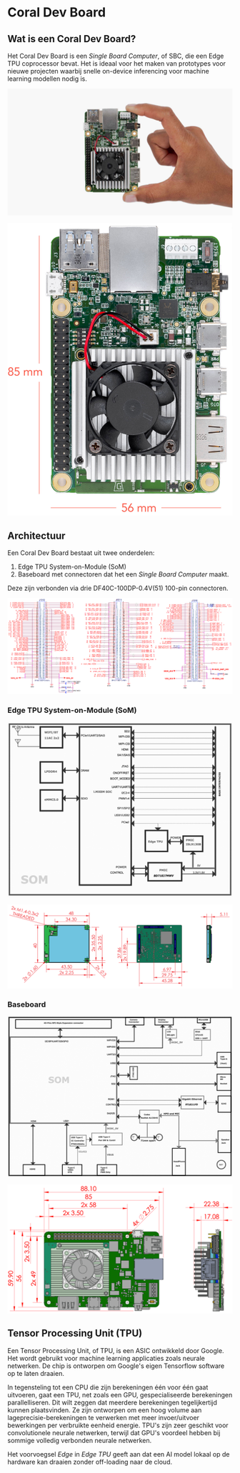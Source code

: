 # Coral Dev Board

## Wat is een Coral Dev Board?

Het Coral Dev Board is een *Single Board Computer*, of SBC, die een Edge TPU coprocessor bevat. Het is ideaal voor het maken van prototypes voor nieuwe projecten waarbij snelle on-device inferencing voor machine learning modellen nodig is.

[![](./assets/devboard-inhand.jpg 'Fig. 1: Coral Dev Board in de hand. [1]')](./bronnen.md)

[![](./assets/devboard-dimensions.jpg 'Fig. 2: Coral Dev Board dimensies. [3]')](./bronnen.md)

## Architectuur

Een Coral Dev Board bestaat uit twee onderdelen:
1. Edge TPU System-on-Module (SoM)
2. Baseboard met connectoren dat het een *Single Board Computer* maakt.

Deze zijn verbonden via drie DF40C-100DP-0.4V(51) 100-pin connectoren.

[![](./assets/som-connector-schematic.png 'Fig 3: SoM connector schema. [4]')](bronnen.md)

### Edge TPU System-on-Module (SoM)

[![](./assets/som-blockdiagram.png 'Fig 4: SoM blockdiagram. [3]')](bronnen.md)

[![](./assets/som-dimensions-basic.png 'Fig 5: SoM dimensies. [3]')](bronnen.md)

### Baseboard

[![](./assets/diagram-baseboard_bw.png 'Fig 6: Baseboard blockdiagram. [3]')](bronnen.md)

[![](./assets/devboard-dimensions-illi.png 'Fig 7: Baseboard dimensies. [3]')](bronnen.md)

## Tensor Processing Unit (TPU)

Een Tensor Processing Unit, of TPU, is een ASIC ontwikkeld door Google. Het wordt gebruikt voor machine learning applicaties zoals neurale netwerken. De chip is ontworpen om Google's eigen Tensorflow software op te laten draaien.

In tegensteling tot een CPU die zijn berekeningen één voor één gaat uitvoeren, gaat een TPU, net zoals een GPU, gespecialiseerde berekeningen parallelliseren. Dit wilt zeggen dat meerdere berekeningen tegelijkertijd kunnen plaatsvinden. Ze zijn ontworpen om een hoog volume aan lageprecisie-berekeningen te verwerken met meer invoer/uitvoer bewerkingen per verbruikte eenheid energie. TPU's zijn zeer geschikt voor convolutionele neurale netwerken, terwijl dat GPU's voordeel hebben bij sommige volledig verbonden neurale netwerken.

Het voorvoegsel *Edge* in *Edge TPU* geeft aan dat een AI model lokaal op de hardware kan draaien zonder off-loading naar de cloud.

